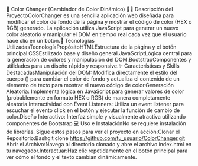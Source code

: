 🎨 Color Changer (Cambiador de Color Dinámico) 🌈📝 Descripción del ProyectoColorChanger es una sencilla aplicación web diseñada para modificar el color de fondo de la página y mostrar el código de color (HEX o RGB) generado. La aplicación utiliza JavaScript para generar un nuevo color aleatorio y manipular el DOM en tiempo real cada vez que el usuario hace clic en un botón.🚀 Tecnologías UtilizadasTecnologíaPropósitoHTMLEstructura de la página y el botón principal.CSSEstilizado base y diseño general.JavaScriptLógica central para la generación de colores y manipulación del DOM.BootstrapComponentes y utilidades para un diseño rápido y responsive.✨ Características y Skills DestacadasManipulación del DOM: Modifica directamente el estilo del cuerpo (<body>) para cambiar el color de fondo y actualiza el contenido de un elemento de texto para mostrar el nuevo código de color.Generación Aleatoria: Implementa lógica en JavaScript para generar valores de color (probablemente en formato HEX o RGB) de manera completamente aleatoria.Interactividad con Event Listeners: Utiliza un event listener para escuchar el evento click en el botón y ejecutar la función de cambio de color.Diseño Interactivo: Interfaz simple y visualmente atractiva utilizando componentes de Bootstrap.💻 Uso e InstalaciónNo se requiere instalación de librerías. Sigue estos pasos para ver el proyecto en acción:Clonar el Repositorio:Bashgit clone https://github.com/tu_usuario/ColorChanger.git
Abrir el Archivo:Navega al directorio clonado y abre el archivo index.html en tu navegador.Interactuar:Haz clic repetidamente en el botón principal para ver cómo el fondo y el texto cambian dinámicamente.

